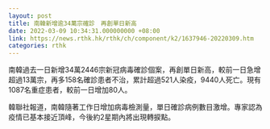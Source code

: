 ```yaml
---
layout: post
title: 南韓新增逾34萬宗確診　再創單日新高
date: 2022-03-09 10:34:31.000000000 +08:00
link: https://news.rthk.hk/rthk/ch/component/k2/1637946-20220309.htm
categories: rthk
---
```


南韓過去一日新增34萬2446宗新冠病毒確診個案，再創單日新高，較前一日急增超過13萬宗，再多158名確診患者不治，累計超過521人染疫，9440人死亡。現有1087名重症患者，較前一日增加80人。

韓聯社報道，南韓隨著工作日增加病毒檢測量，單日確診病例數目激增。專家認為疫情已基本接近頂峰，今後約2星期內將出現轉捩點。
